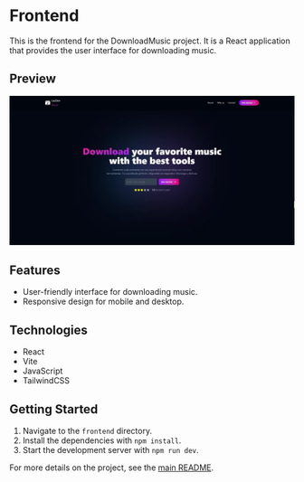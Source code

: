 # Frontend

This is the frontend for the DownloadMusic project. It is a React application that provides the user interface for downloading music.

## Preview

<div align="center">
  <img src="./src/assets/ResultProyect.webp" alt="DownloadMusic Project Preview" width="800">
</div>

## Features

- User-friendly interface for downloading music.
- Responsive design for mobile and desktop.

## Technologies

- React
- Vite
- JavaScript
- TailwindCSS

## Getting Started

1. Navigate to the `frontend` directory.
2. Install the dependencies with `npm install`.
3. Start the development server with `npm run dev`.

For more details on the project, see the [main README](../README.md).